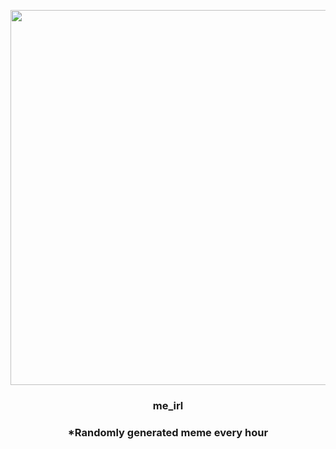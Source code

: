 <p align="center">
        <img src="https://i.redd.it/b5lj73qyowh91.jpg" width="600" height="600">
        </p>
        <h3 align="center">me_irl</h3>
        <h3 align="center">*Randomly generated meme every hour</h3>
    